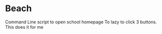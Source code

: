 # Beach
Command Line script to open school homepage
To lazy to click 3 buttons. This does it for me
